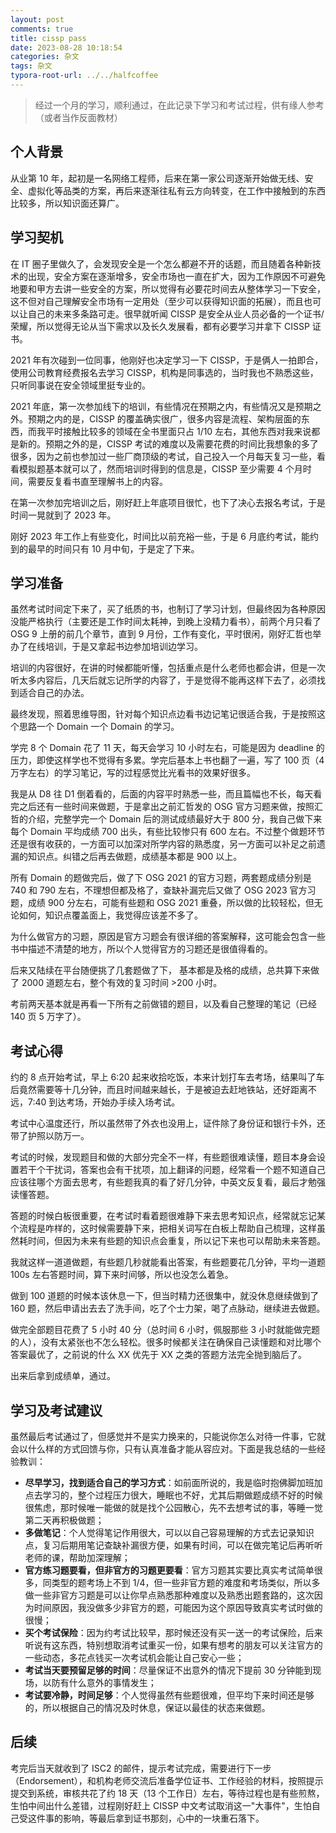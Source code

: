 ```yaml
---
layout: post
comments: true
title: cissp pass
date: 2023-08-28 10:18:54
categories: 杂文
tags: 杂文
typora-root-url: ../../halfcoffee
---
```




> 经过一个月的学习，顺利通过，在此记录下学习和考试过程，供有缘人参考（或者当作反面教材）

## 个人背景

从业第 10 年，起初是一名网络工程师，后来在第一家公司逐渐开始做无线、安全、虚拟化等品类的方案，再后来逐渐往私有云方向转变，在工作中接触到的东西比较多，所以知识面还算广。

## 学习契机

在 IT 圈子里做久了，会发现安全是一个怎么都避不开的话题，而且随着各种新技术的出现，安全方案在逐渐增多，安全市场也一直在扩大，因为工作原因不可避免地要和甲方去讲一些安全的方案，所以觉得有必要花时间去从整体学习一下安全，这不但对自己理解安全市场有一定用处（至少可以获得知识面的拓展），而且也可以让自己的未来多条路可走。很早就听闻 CISSP 是安全从业人员必备的一个证书/荣耀，所以觉得无论从当下需求以及长久发展看，都有必要学习并拿下 CISSP 证书。

2021 年有次碰到一位同事，他刚好也决定学习一下 CISSP，于是俩人一拍即合，使用公司教育经费报名去学习 CISSP，机构是同事选的，当时我也不熟悉这些，只听同事说在安全领域里挺专业的。

2021 年底，第一次参加线下的培训，有些情况在预期之内，有些情况又是预期之外。预期之内的是，CISSP 的覆盖确实很广，很多内容是流程、架构层面的东西，而我平时接触比较多的领域在全书里面只占 1/10 左右，其他东西对我来说都是新的。预期之外的是，CISSP 考试的难度以及需要花费的时间比我想象的多了很多，因为之前也参加过一些厂商顶级的考试，自己投入一个月每天复习一些，看看模拟题基本就可以了，然而培训时得到的信息是，CISSP 至少需要 4 个月时间，需要反复看书直至理解书上的内容。

在第一次参加完培训之后，刚好赶上年底项目很忙，也下了决心去报名考试，于是时间一晃就到了 2023 年。

刚好 2023 年工作上有些变化，时间比以前充裕一些，于是 6 月底约考试，能约到的最早的时间只有 10 月中旬，于是定了下来。

## 学习准备

虽然考试时间定下来了，买了纸质的书，也制订了学习计划，但最终因为各种原因没能严格执行（主要还是工作时间太耗神，到晚上没精力看书），前两个月只看了 OSG 9 上册的前几个章节，直到 9 月份，工作有变化，平时很闲，刚好汇哲也举办了在线培训，于是又拿起书边参加培训边学习。

培训的内容很好，在讲的时候都能听懂，包括重点是什么老师也都会讲，但是一次听太多内容后，几天后就忘记所学的内容了，于是觉得不能再这样下去了，必须找到适合自己的办法。

最终发现，照着思维导图，针对每个知识点边看书边记笔记很适合我，于是按照这个思路一个 Domain 一个 Domain 的学习。

学完 8 个 Domain 花了 11 天，每天会学习 10 小时左右，可能是因为 deadline 的压力，即使这样学也不觉得有多累。学完后基本上书也翻了一遍，写了 100 页（4 万字左右）的学习笔记，写的过程感觉比光看书的效果好很多。

我是从 D8 往 D1 倒着看的，后面的内容平时熟悉一些，而且篇幅也不长，每天看完之后还有一些时间来做题，于是拿出之前汇哲发的 OSG 官方习题来做，按照汇哲的介绍，完整学完一个 Domain 后的测试成绩最好大于 800 分，我自己做下来每个 Domain 平均成绩 700 出头，有些比较惨只有 600 左右。不过整个做题环节还是很有收获的，一方面可以加深对所学内容的熟悉度，另一方面可以补足之前遗漏的知识点。纠错之后再去做题，成绩基本都是 900 以上。

所有 Domain 的题做完后，做了下 OSG 2021 的官方习题，两套题成绩分别是 740 和 790 左右，不理想但都及格了，查缺补漏完后又做了 OSG 2023 官方习题，成绩 900 分左右，可能有些题和 OSG 2021 重叠，所以做的比较轻松，但无论如何，知识点覆盖面上，我觉得应该差不多了。

为什么做官方的习题，原因是官方习题会有很详细的答案解释，这可能会包含一些书中描述不清楚的地方，所以个人觉得官方的习题还是很值得看的。

后来又陆续在平台随便挑了几套题做了下， 基本都是及格的成绩，总共算下来做了 2000 道题左右，整个有效的复习时间 >200 小时。

考前两天基本就是再看一下所有之前做错的题目，以及看自己整理的笔记（已经 140 页 5 万字了）。

## 考试心得

约的 8 点开始考试，早上 6:20 起来收拾吃饭，本来计划打车去考场，结果叫了车后竟然需要等十几分钟，而且时间越来越长，于是被迫去赶地铁站，还好距离不远，7:40 到达考场，开始办手续入场考试。

考试中心温度还行，所以虽然带了外衣也没用上，证件除了身份证和银行卡外，还带了护照以防万一。

考试的时候，发现题目和做的大部分完全不一样，有些题很难读懂，题目本身会设置若干个干扰词，答案也会有干扰项，加上翻译的问题，经常看一个题不知道自己应该往哪个方面去思考，有些题我真的看了好几分钟，中英文反复看，最后才勉强读懂答题。

答题的时候白板很重要，在考试时看着题很难静下来去思考知识点，经常就忘记某个流程是咋样的，这时候需要静下来，把相关词写在白板上帮助自己梳理，这样虽然耗时间，但因为未来有些题的知识点会重复，所以记下来也可以帮助未来答题。

我就这样一道道做题，有些题几秒就能看出答案，有些题要花几分钟，平均一道题 100s 左右答题时间，算下来时间够，所以也没怎么着急。

做到 100 道题的时候本该休息一下，但当时精力还很集中，就没休息继续做到了 160 题，然后申请出去去了洗手间，吃了个士力架，喝了点脉动，继续进去做题。

做完全部题目花费了 5 小时 40 分（总时间 6 小时，佩服那些 3 小时就能做完题的人），没有太紧张也不怎么轻松。很多时候都关注在确保自己读懂题和对比哪个答案最优了，之前说的什么 XX 优先于 XX 之类的答题方法完全抛到脑后了。

出来后拿到成绩单，通过。

## 学习及考试建议

虽然最后考试通过了，但感觉并不是实力换来的，只能说你怎么对待一件事，它就会以什么样的方式回馈与你，只有认真准备才能从容应对。下面是我总结的一些经验教训：

- **尽早学习，找到适合自己的学习方式**：如前面所说的，我是临时抱佛脚加班加点去学习的，整个过程压力很大，睡眠也不好，尤其后期做题成绩不好的时候很焦虑，那时候唯一能做的就是找个公园散心，先不去想考试的事，等睡一觉第二天再积极做题；
- **多做笔记**：个人觉得笔记作用很大，可以以自己容易理解的方式去记录知识点，复习后期用笔记查缺补漏很方便，如果有时间，可以在做完笔记后再听听老师的课，帮助加深理解；
- **官方练习题要看，但非官方的习题更要看**：官方习题其实要比真实考试简单很多，同类型的题考场上不到 1/4，但一些非官方题的难度和考场类似，所以多做一些非官方习题是可以让你早点熟悉那种难度以及熟悉出题套路的，这次因为时间原因，我没做多少非官方的题，可能因为这个原因导致真实考试时做的很慢；
- **买个考试保险**：因为约考试比较早，那时候还没有买一送一的考试保险，后来听说有这东西，特别想取消考试重买一份，如果有想考的朋友可以关注官方的一些动态，多花点钱买一次考试机会能让自己安心一些；
- **考试当天要预留足够的时间**：尽量保证不出意外的情况下提前 30 分钟能到现场，以防有什么意外的事情发生；
- **考试要冷静，时间足够**：个人觉得虽然有些题很难，但平均下来时间还是够的，所以根据自己的情况及时休息，保证以最佳的状态来做题。

## 后续

考完后当天就收到了 ISC2 的邮件，提示考试完成，需要进行下一步（Endorsement），和机构老师交流后准备学位证书、工作经验的材料，按照提示提交到系统，审核共花了约 18 天（13 个工作日）左右，等待过程也是有些煎熬，生怕中间出什么差错，过程刚好赶上 CISSP 中文考试取消这一"大事件"，生怕自己受这件事的影响，等最后拿到证书那刻，心中的一块重石落下。
